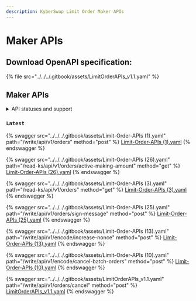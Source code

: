 ```yaml
---
description: KyberSwap Limit Order Maker APIs
---
```


# Maker APIs

## Download OpenAPI specification:

{% file src="../../../.gitbook/assets/LimitOrderAPIs_v1.1.yaml" %}

## Maker APIs

<details>

<summary>API statuses and support</summary>

KyberSwap APIs uses the following statuses to minimize version miscommunications and ensure an uninterrupted service for the end user:

* `Latest`: API is functional and supported. This is the recommended version for all integrators (new and existing).
* `Legacy`: API remains functional with support for bugs only. No new feature updates.
* `Deprecated`: API is no longer functional and is not supported.

For all developers, it is highly recommended that you refer to the API with the `Latest` tag to ensure access to the latest features as well as improved service quality and efficiency. APIs which are planned to be sunset will be tagged `Legacy` during the transition period and thereafter moved to `Deprecated`.

The KyberSwap Docs will continue to maintain information regarding `Legacy` and `Deprecated` APIs.

</details>

### `Latest`

{% swagger src="../../../.gitbook/assets/Limit-Order-APIs (1).yaml" path="/write/api/v1/orders" method="post" %}
[Limit-Order-APIs (1).yaml](<../../../.gitbook/assets/Limit-Order-APIs (1).yaml>)
{% endswagger %}

{% swagger src="../../../.gitbook/assets/Limit-Order-APIs (26).yaml" path="/read-ks/api/v1/orders/active-making-amount" method="get" %}
[Limit-Order-APIs (26).yaml](<../../../.gitbook/assets/Limit-Order-APIs (26).yaml>)
{% endswagger %}

{% swagger src="../../../.gitbook/assets/Limit-Order-APIs (3).yaml" path="/read-ks/api/v1/orders" method="get" %}
[Limit-Order-APIs (3).yaml](<../../../.gitbook/assets/Limit-Order-APIs (3).yaml>)
{% endswagger %}

{% swagger src="../../../.gitbook/assets/Limit-Order-APIs (25).yaml" path="/write/api/v1/orders/sign-message" method="post" %}
[Limit-Order-APIs (25).yaml](<../../../.gitbook/assets/Limit-Order-APIs (25).yaml>)
{% endswagger %}

{% swagger src="../../../.gitbook/assets/Limit-Order-APIs (13).yaml" path="/write/api/v1/encode/increase-nonce" method="post" %}
[Limit-Order-APIs (13).yaml](<../../../.gitbook/assets/Limit-Order-APIs (13).yaml>)
{% endswagger %}

{% swagger src="../../../.gitbook/assets/Limit-Order-APIs (10).yaml" path="/write/api/v1/encode/cancel-batch-orders" method="post" %}
[Limit-Order-APIs (10).yaml](<../../../.gitbook/assets/Limit-Order-APIs (10).yaml>)
{% endswagger %}

{% swagger src="../../../.gitbook/assets/LimitOrderAPIs_v1.1.yaml" path="/write/api/v1/orders/cancel" method="post" %}
[LimitOrderAPIs_v1.1.yaml](../../../.gitbook/assets/LimitOrderAPIs_v1.1.yaml)
{% endswagger %}
